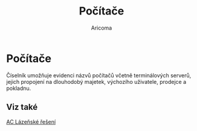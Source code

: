 ﻿---
    title: "Počítače"
    author: Aricoma
    ms.date: 04/30/2018
    ms.topic: article
    ms.prod: dynamics-nav-2017
    ms.contentlocale: cs-cz
    ms.lasthandoff: 04/30/2018
---

# Počítače

Číselník umožňuje evidenci názvů počítačů včetně terminálových serverů, jejich propojení na dlouhodobý majetek, výchozího uživatele, prodejce a pokladnu. 

## <a name="see-also"></a>Viz také
[AC Lázeňské řešení](spa-solution.md)